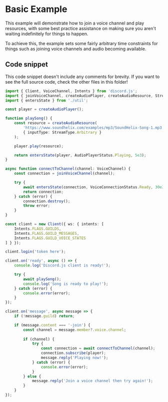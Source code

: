 # Basic Example

This example will demonstrate how to join a voice channel and play resources, with some best practice
assistance on making sure you aren't waiting indefinitely for things to happen.

To achieve this, the example sets some fairly arbitrary time constraints for things such as joining
voice channels and audio becoming available.

## Code snippet

This code snippet doesn't include any comments for brevity. If you want to see the full source code,
check the other files in this folder!

```ts
import { Client, VoiceChannel, Intents } from 'discord.js';
import { joinVoiceChannel, createAudioPlayer, createAudioResource, StreamType, AudioPlayerStatus, VoiceConnectionStatus } from '@discordjs/voice';
import { entersState } from './util';

const player = createAudioPlayer();

function playSong() {
	const resource = createAudioResource(
		'https://www.soundhelix.com/examples/mp3/SoundHelix-Song-1.mp3',
		{ inputType: StreamType.Arbitrary }
	);

	player.play(resource);

	return entersState(player, AudioPlayerStatus.Playing, 5e3);
}

async function connectToChannel(channel: VoiceChannel) {
	const connection = joinVoiceChannel(channel);

	try {
		await entersState(connection, VoiceConnectionStatus.Ready, 30e3);
		return connection;
	} catch (error) {
		connection.destroy();
		throw error;
	}
}

const client = new Client({ ws: { intents: [
	Intents.FLAGS.GUILDS,
	Intents.FLAGS.GUILD_MESSAGES,
	Intents.FLAGS.GUILD_VOICE_STATES
] } });

client.login('token here');

client.on('ready', async () => {
	console.log('Discord.js client is ready!');

	try {
		await playSong();
		console.log('Song is ready to play!');
	} catch (error) {
		console.error(error);
	}
});

client.on('message', async message => {
	if (!message.guild) return;

	if (message.content === '-join') {
		const channel = message.member?.voice.channel;
	
		if (channel) {
			try {
				const connection = await connectToChannel(channel);
				connection.subscribe(player);
				message.reply('Playing now!');
			} catch (error) {
				console.error(error);
			}
		} else {
			message.reply('Join a voice channel then try again!');
		}
	}
});
```
